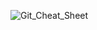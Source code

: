 ![Git_Cheat_Sheet](https://user-images.githubusercontent.com/112846188/205493886-98117fbf-49fd-474f-878a-317f7c515461.png)
